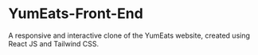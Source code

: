 # YumEats-Front-End
A responsive and interactive clone of the YumEats website, created using React JS and Tailwind CSS.
